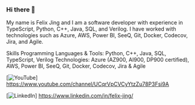 ### Hi there 👋

My name is Felix Jing and I am a software developer with experience in TypeScript, Python, C++, Java, SQL, and Verilog. I have worked with technologies such as Azure, AWS, Power BI, SeeQ, Git, Docker, Codecov, Jira, and Agile.

Skills
Programming Languages & Tools: Python, C++, Java, SQL, TypeScript, Verilog
Technologies: Azure (AZ900, AI900, DP900 certified), AWS, Power BI, SeeQ, Git, Docker, Codecov, Jira & Agile

[![YouTube](https://img.shields.io/badge/-YouTube-red?style=for-the-badge&logo=youtube&logoColor=white)]
https://www.youtube.com/channel/UCqrVpCVCyYtzZu78P3Fsi9A

[![LinkedIn](https://img.shields.io/badge/-LinkedIn-blue?style=for-the-badge&logo=linkedin&logoColor=white)]
https://www.linkedin.com/in/felix-jing/

<!--
**fjing1/fjing1** is a ✨ _special_ ✨ repository because its `README.md` (this file) appears on your GitHub profile.

Here are some ideas to get you started:


